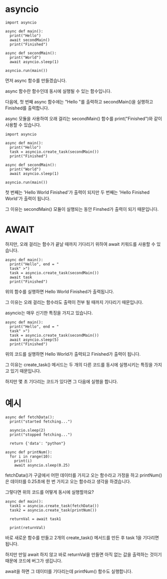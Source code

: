 # asyncio
```
import asyncio

async def main():
  print("Hello")
  await secondMain()
  print("Finished")

async def secondMain():
  print("World")
  await asyncio.sleep(1)

asyncio.run(main())
```

먼저 async 함수를 만들겠습니다.

async 함수란 함수인데 동시에 실행될 수 있는 함수입니다.

다음에, 첫 번째 async 함수에는 "Hello "를 출력하고 secondMain()을 실행하고 Finished를 출력합니다.

async 모듈을 사용하여 오래 걸리는 secondMain() 함수를 print("Finished")와 같이 사용할 수 있습니다.

```
import asyncio

async def main():
  print("Hello")
  task = asyncio.create_task(secondMain())
  print("Finished")

async def secondMain():
  print("World")
  await asyncio.sleep(1)

asyncio.run(main())
```

첫 번째는 'Hello World Finished'가 출력이 되지만 두 번째는 'Hello Finished World'가 출력이 됩니다.

그 이유는 secondMain() 모듈이 실행되는 동안 Finshed가 출력이 되기 때문입니다.

# AWAIT
하지만, 오래 걸리는 함수가 끝날 때까지 기다리기 위하여 await 키워드를 사용할 수 있습니다.

```
async def main():
  print("Hello", end = "
  task" >")
  task = asyncio.create_task(secondMain())
  await task
  print("Finished")
```

위의 함수를 실행하면 Hello World Finished가 출력됩니다.

그 이유는 오래 걸리는 함수라도 출력이 전부 될 때까지 기다리기 때문입니다.

asyncio는 매우 신기한 특징을 가지고 있습니다.

```
async def main():
  print("Hello", end = "
  task" >")
  task = asyncio.create_task(secondMain())
  await asyncio.sleep(5)
  print("Finished")
```

위의 코드를 실행하면 Hello World가 출력되고 Finished가 출력이 됩니다.

그 이유는 create_task() 메서드는 두 개의 다른 코드를 동시에 실행시키는 특징을 가지고 있기 때문입니다.

하지만 몇 초 기다리는 코드가 있다면 그 다음에 실행을 합니다.

# 예시
```
async def fetchData():
  print("started fetching...")

  asyncio.sleep(2)
  print("stopped fetching...")

  return {'data': "python"}

async def printNum():
  for i in range(10):
    print(i)
    await asyncio.sleep(0.25)
```

fetchData()가 구글에서 어떤 데이터를 가지고 오는 함수라고 가정을 하고 printNum()은 데이터를 0.25초에 한 번 가지고 오는 함수라고 생각을 하겠습니다.

그렇다면 위의 코드를 어떻게 동시에 실행할까요?

```
async def main():
  task1 = asyncio.create_task(fetchData())
  task2 = asyncio.create_task(printNum())

  returnVal = await task1

  print(returnVal)
```

바로 새로운 함수를 만들고 2개의 create_task() 메서드를 만든 후 task 1을 기다리면 됩니다.

하지만 만일 await 하지 않고 바로 returnVal을 만들면 아직 없는 값을 출력하는 것이기 때문에 코드에 버그가 생깁니다.

await을 하면 그 데이터를 기다리는데 printNum() 함수도 실행합니다.
